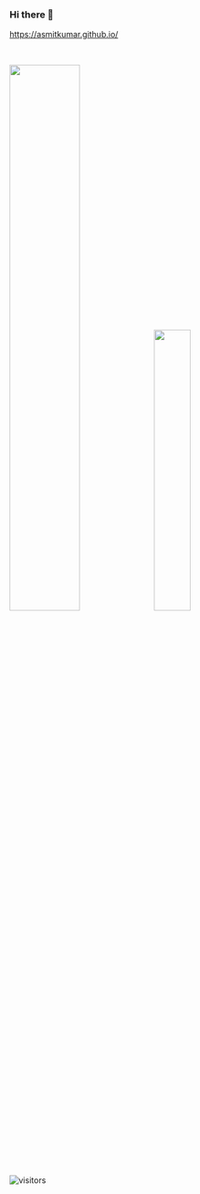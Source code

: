 ### Hi there 👋

<!--
**Asmitkumar/asmitkumar** is a ✨ _special_ ✨ repository because its `README.md` (this file) appears on your GitHub profile.

Here are some ideas to get you started:

- 🔭 I’m currently working on ...
- 🌱 I’m currently learning ...
- 👯 I’m looking to collaborate on ...
- 🤔 I’m looking for help with ...
- 💬 Ask me about ...
- 📫 How to reach me: ...
- 😄 Pronouns: ...
- ⚡ Fun fact: ...
-->

https://asmitkumar.github.io/

<br/>
<p align="left">
  <img width="49.5%" src="http://github-readme-streak-stats.herokuapp.com?user=asmitkumar&theme=dark&background=000000)](https://git.io/streak-stats" />
    <img width="35.5%" src="https://github-readme-stats.vercel.app/api/top-langs/?username=asmitkumar&layout=compact&theme=vision-friendly-dark)](https://github.com/anuraghazra/github-readme-stats" />
</p>

![visitors](https://visitor-badge.laobi.icu/badge?page_id=punit1108.punit1108)
